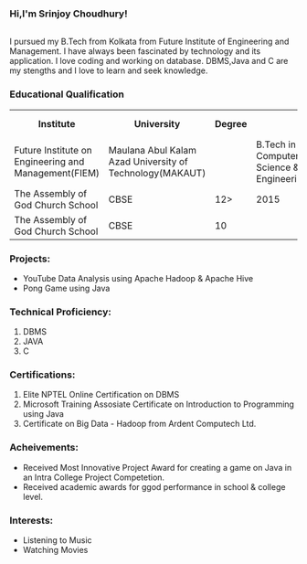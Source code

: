 <h3><b>Hi,I'm Srinjoy Choudhury!</b></h3>   <img src="">

I pursued my B.Tech from Kolkata from Future Institute of Engineering and Management. I have always been fascinated by technology and its application. I love coding and working on database. DBMS,Java and C are my stengths and I love to learn and seek knowledge.

<h3><b>Educational Qualification</b></h3>
<table>
  <tr>
    <th>Institute</th>
    <th>University</th>
    <th>Degree<th>
    <th>Year of Passing</th>
    <th>Marks</th>
  </tr>
  <tr>
    <td>Future Institute on Engineering and Management(FIEM)</td>
    <td>Maulana Abul Kalam Azad University of Technology(MAKAUT)<td>
    <td>B.Tech in Computer Science & Engineering</td>
    <td>2019</td>
    <td>8.05 CGPA</td>
  </tr>
  <tr>
    <td>The Assembly of God Church School</td>
    <td>CBSE</td>
    <td>12>
    <td>2015</td>
    <td>84.2%</td>
  </tr>
  <tr>
    <td>The Assembly of God Church School</td>
    <td>CBSE</td>
    <td>10<td>
    <td>2013</td>
    <td>79.8%</td>
  </tr>
  </table>

<h3><b>Projects:</b></h3>
<ul>
  <li>YouTube Data Analysis using Apache Hadoop & Apache Hive</li>
  <li>Pong Game using Java</li>
</ul>
  
<h3><b>Technical Proficiency:</b></h3>
<ol>
  <li>DBMS</li>
  <li>JAVA</li>
  <li>C</li>
 </ol>
 
<h3><b>Certifications:</b></h3>
 <ol>
  <li>Elite NPTEL Online Certification on DBMS</li>
  <li>Microsoft Training Assosiate Certificate on Introduction to Programming using Java</li>
  <li>Certificate on Big Data - Hadoop from Ardent Computech Ltd.</li>
 </ol>
  
  <h3><b>Acheivements:</b></h3>
  <ul>
  <li>Received Most Innovative Project Award for creating a game on Java in an Intra College Project Competetion.</li>
  <li>Received academic awards for ggod performance in school & college level.</li>
  </ul>
    
<h3><b>Interests:</b></h3>
<ul>
  <li>Listening to Music</li>
  <li>Watching Movies</li>
 </ul>
